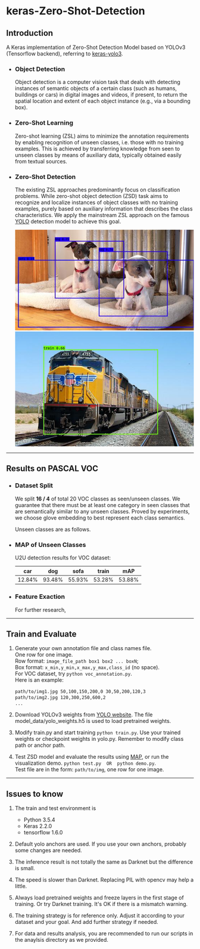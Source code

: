 # keras-Zero-Shot-Detection

## Introduction

A Keras implementation of Zero-Shot Detection Model based on YOLOv3 (Tensorflow backend),
referring to [keras-yolo3](https://github.com/qqwweee/keras-yolo3).

- ### Object Detection

    Object detection is a computer vision task that deals with detecting instances of
    semantic objects of a certain class (such as humans, buildings or cars) in digital
    images and videos, if present, to return the spatial location and extent of each
    object instance (e.g., via a bounding box). 

- ### Zero-Shot Learning

    Zero-shot learning (ZSL) aims to minimize the annotation requirements by enabling
    recognition of unseen classes, i.e. those with no training examples. This is achieved
    by transferring knowledge from seen to unseen classes by means of auxiliary data,
    typically obtained easily from textual sources.

- ### Zero-Shot Detection

    The existing ZSL approaches predominantly focus on classification problems. While
    zero-shot object detection (ZSD) task aims to recognize and localize instances of
    object classes with no training examples, purely based on auxiliary information that
    describes the class characteristics. We apply the mainstream ZSL approach on the
    famous [YOLO](https://arxiv.org/abs/1506.02640) detection model to achieve this goal.
    
    ![](results/00001_res.jpg)  
    ![](results/00002_res.jpg)

---

## Results on PASCAL VOC

- ### Dataset Split

    We split **16 / 4** of total 20 VOC classes as seen/unseen classes. We guarantee that
    there must be at least one category in seen classes that are semantically similar to
    any unseen classes. Proved by experiments, we choose glove embedding to best represent
    each class semantics.  
    
    Unseen classes are as follows.

- ### MAP of Unseen Classes
    
    U2U detection results for VOC dataset:
    
    |   car  |   dog  |  sofa  | train  |   mAP  |
    |:------:|:------:|:------:|:------:|:------:|
    | 12.84% | 93.48% | 55.93% | 53.28% | 53.88% |

- ### Feature Exaction

    For further research,

---

## Train and Evaluate

1. Generate your own annotation file and class names file.  
    One row for one image.  
    Row format: `image_file_path box1 box2 ... boxN`;  
    Box format: `x_min,y_min,x_max,y_max,class_id` (no space).  
    For VOC dataset, try `python voc_annotation.py`.  
    Here is an example:
    ```
    path/to/img1.jpg 50,100,150,200,0 30,50,200,120,3
    path/to/img2.jpg 120,300,250,600,2
    ...
    ```

2.  Download YOLOv3 weights from [YOLO website](http://pjreddie.com/darknet/yolo/). The
file model_data/yolo_weights.h5 is used to load pretrained weights.

3. Modify train.py and start training `python train.py`. Use your trained weights or
checkpoint weights in yolo.py. Remember to modify class path or anchor path.

4. Test ZSD model and evaluate the results using [MAP](https://github.com/Cartucho/mAP), 
or run the visualization demo. `python test.py  OR  python demo.py`.  
    Test file are in the form: `path/to/img`, one row for one image.  

---

## Issues to know

1. The train and test environment is
    - Python 3.5.4
    - Keras 2.2.0
    - tensorflow 1.6.0

2. Default yolo anchors are used. If you use your own anchors, probably some changes are
needed.

3. The inference result is not totally the same as Darknet but the difference is small.

4. The speed is slower than Darknet. Replacing PIL with opencv may help a little.

5. Always load pretrained weights and freeze layers in the first stage of training. Or
try Darknet training. It's OK if there is a mismatch warning.

6. The training strategy is for reference only. Adjust it according to your dataset and
your goal. And add further strategy if needed.

7. For data and results analysis, you are recommended to run our scripts in the anaylsis 
directory as we provided.

